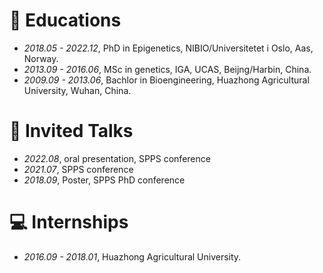 
# 📖 Educations
- *2018.05 - 2022.12*, PhD in Epigenetics, NIBIO/Universitetet i Oslo, Aas, Norway.
- *2013.09 - 2016.06*, MSc in genetics, IGA, UCAS, Beijng/Harbin, China.
- *2009.09 - 2013.06*, Bachlor in Bioengineering, Huazhong Agricultural University, Wuhan, China.

# 💬 Invited Talks
- *2022.08*, oral presentation, SPPS conference
- *2021.07*, SPPS conference
- *2018.09*, Poster, SPPS PhD conference

# 💻 Internships
- *2016.09 - 2018.01*, Huazhong Agricultural University.

